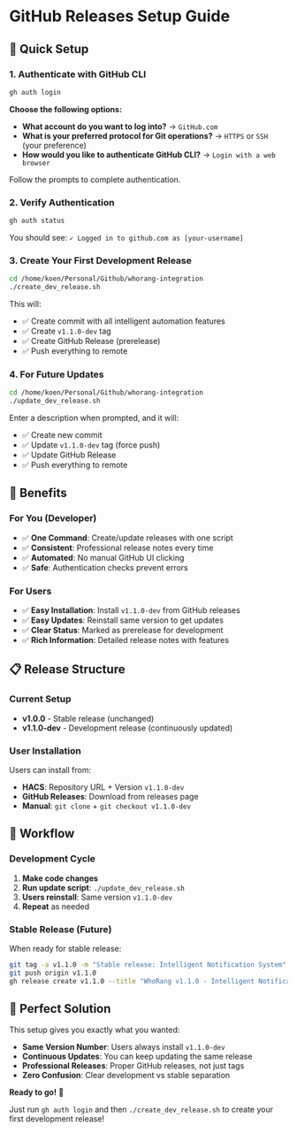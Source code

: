 # GitHub Releases Setup Guide

## 🎯 Quick Setup

### 1. Authenticate with GitHub CLI
```bash
gh auth login
```

**Choose the following options:**
- **What account do you want to log into?** → `GitHub.com`
- **What is your preferred protocol for Git operations?** → `HTTPS` or `SSH` (your preference)
- **How would you like to authenticate GitHub CLI?** → `Login with a web browser`

Follow the prompts to complete authentication.

### 2. Verify Authentication
```bash
gh auth status
```

You should see: `✓ Logged in to github.com as [your-username]`

### 3. Create Your First Development Release
```bash
cd /home/koen/Personal/Github/whorang-integration
./create_dev_release.sh
```

This will:
- ✅ Create commit with all intelligent automation features
- ✅ Create `v1.1.0-dev` tag
- ✅ Create GitHub Release (prerelease)
- ✅ Push everything to remote

### 4. For Future Updates
```bash
cd /home/koen/Personal/Github/whorang-integration
./update_dev_release.sh
```

Enter a description when prompted, and it will:
- ✅ Create new commit
- ✅ Update `v1.1.0-dev` tag (force push)
- ✅ Update GitHub Release
- ✅ Push everything to remote

## 🎉 Benefits

### **For You (Developer)**
- ✅ **One Command**: Create/update releases with one script
- ✅ **Consistent**: Professional release notes every time
- ✅ **Automated**: No manual GitHub UI clicking
- ✅ **Safe**: Authentication checks prevent errors

### **For Users**
- ✅ **Easy Installation**: Install `v1.1.0-dev` from GitHub releases
- ✅ **Easy Updates**: Reinstall same version to get updates
- ✅ **Clear Status**: Marked as prerelease for development
- ✅ **Rich Information**: Detailed release notes with features

## 📋 Release Structure

### **Current Setup**
- **v1.0.0** - Stable release (unchanged)
- **v1.1.0-dev** - Development release (continuously updated)

### **User Installation**
Users can install from:
- **HACS**: Repository URL + Version `v1.1.0-dev`
- **GitHub Releases**: Download from releases page
- **Manual**: `git clone` + `git checkout v1.1.0-dev`

## 🔄 Workflow

### **Development Cycle**
1. **Make code changes**
2. **Run update script**: `./update_dev_release.sh`
3. **Users reinstall**: Same version `v1.1.0-dev`
4. **Repeat** as needed

### **Stable Release (Future)**
When ready for stable release:
```bash
git tag -a v1.1.0 -m "Stable release: Intelligent Notification System"
git push origin v1.1.0
gh release create v1.1.0 --title "WhoRang v1.1.0 - Intelligent Notification System" --notes "Stable release notes..."
```

## 🎯 Perfect Solution

This setup gives you exactly what you wanted:
- **Same Version Number**: Users always install `v1.1.0-dev`
- **Continuous Updates**: You can keep updating the same release
- **Professional Releases**: Proper GitHub releases, not just tags
- **Zero Confusion**: Clear development vs stable separation

**Ready to go!** 🚀

Just run `gh auth login` and then `./create_dev_release.sh` to create your first development release!
